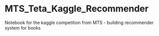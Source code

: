 # MTS_Teta_Kaggle_Recommender
Notebook for the kaggle competition from MTS - building recommender system for books
